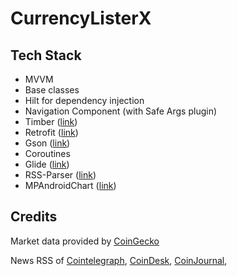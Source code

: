 # CurrencyListerX

## Tech Stack
- MVVM
- Base classes
- Hilt for dependency injection
- Navigation Component (with Safe Args plugin)
- Timber ([link](https://github.com/JakeWharton/timber))
- Retrofit ([link](https://github.com/square/retrofit))
- Gson ([link](https://github.com/google/gson))
- Coroutines
- Glide ([link](https://github.com/bumptech/glide))
- RSS-Parser ([link](https://github.com/prof18/RSS-Parser))
- MPAndroidChart ([link](https://github.com/PhilJay/MPAndroidChart))

## Credits
Market data provided by [CoinGecko](https://www.coingecko.com/en/api)

News RSS of [Cointelegraph](https://cointelegraph.com/rss-feeds), [CoinDesk](https://www.coindesk.com/), [CoinJournal](https://coinjournal.net/feeds/),
